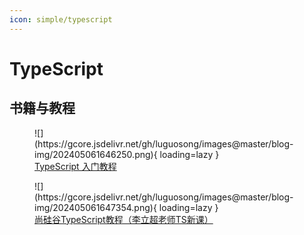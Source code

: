 ```yaml
---
icon: simple/typescript
---
```


# TypeScript

## 书籍与教程

<figure markdown="span">
  ![](https://gcore.jsdelivr.net/gh/luguosong/images@master/blog-img/202405061646250.png){ loading=lazy }
  <figcaption><a href="https://ts.xcatliu.com/">TypeScript 入门教程</a></figcaption>
</figure>

<figure markdown="span">
  ![](https://gcore.jsdelivr.net/gh/luguosong/images@master/blog-img/202405061647354.png){ loading=lazy }
  <figcaption><a href="https://www.bilibili.com/video/BV1Xy4y1v7S2">尚硅谷TypeScript教程（李立超老师TS新课）</a></figcaption>
</figure>
